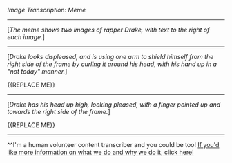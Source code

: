 *Image Transcription: Meme*

---

[*The meme shows two images of rapper Drake, with text to the right of each image.*]

---

[*Drake looks displeased, and is using one arm to shield himself from the right side of the frame by curling it around his head, with his hand up in a "not today" manner.*]

{{REPLACE ME}}

---

[*Drake has his head up high, looking pleased, with a finger pointed up and towards the right side of the frame.*] 

{{REPLACE ME}}

---

^^I'm&#32;a&#32;human&#32;volunteer&#32;content&#32;transcriber&#32;and&#32;you&#32;could&#32;be&#32;too!&#32;[If&#32;you'd&#32;like&#32;more&#32;information&#32;on&#32;what&#32;we&#32;do&#32;and&#32;why&#32;we&#32;do&#32;it,&#32;click&#32;here!](https://www.reddit.com/r/TranscribersOfReddit/wiki/index)
